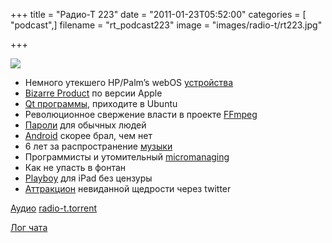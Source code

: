 +++
title = "Радио-Т 223"
date = "2011-01-23T05:52:00"
categories = [ "podcast",]
filename = "rt_podcast223"
image = "images/radio-t/rt223.jpg"

+++

![](https://radio-t.com/images/radio-t/rt223.jpg)

- Немного утекшего HP/Palm’s webOS [устройства](http://www.engadget.com/2011/01/18/exclusive-hp-palms-webos-tablets-pictures-plans-and-mor/)
- [Bizarre Product](http://mashable.com/2011/01/18/15-million-ipads/) по версии Apple
- [Qt программы](http://www.markshuttleworth.com/archives/568), приходите в Ubuntu
- Революционное свержение власти в проекте [FFmpeg](http://www.opennet.ru/opennews/art.shtml?num=29316)
- [Пароли](http://www.readwriteweb.com/enterprise/2011/01/why-using-2-or-3-simple-words.php) для обычных людей
- [Android](http://www.engadget.com/2011/01/21/android-source-code-java-and-copyright-infringement-whats-go/) скорее брал, чем нет
- 6 лет за распространение [музыки](http://habrahabr.ru/blogs/social_networks/112158/)
- Программисты и утомительный [micromanaging](http://www.thoughtclusters.com/2011/01/programmers-and-micromanaging/)
- Как не упасть в фонтан
- [Playboy](http://www.bgr.com/2011/01/19/hugh-hefner-playboy-coming-to-ipad-in-march-uncensored/) для iPad без цензуры
- [Аттракцион](http://mashable.com/2011/01/18/edge-soirritating/) невиданной щедрости через twitter

[Аудио](https://archive.rucast.net/radio-t/media/rt_podcast223.mp3)
[radio-t.torrent](http://www.radio-t.com/torrents/rt_podcast223.mp3.torrent)

[Лог чата](http://chat.radio-t.com/logs/radio-t-223.html)
<audio src="https://archive.rucast.net/radio-t/media/rt_podcast223.mp3" preload="none"></audio>
